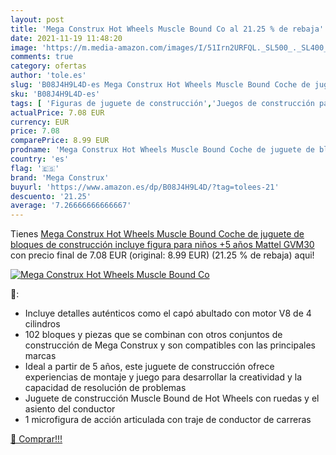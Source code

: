 ```yaml
---
layout: post
title: 'Mega Construx Hot Wheels Muscle Bound Co al 21.25 % de rebaja'
date: 2021-11-19 11:48:20
image: 'https://m.media-amazon.com/images/I/51Irn2URFQL._SL500_._SL400_.jpg'
comments: true
category: ofertas
author: 'tole.es'
slug: 'B08J4H9L4D-es Mega Construx Hot Wheels Muscle Bound Coche de juguete de...'
sku: 'B08J4H9L4D-es'
tags: [ 'Figuras de juguete de construcción','Juegos de construcción para niños','Juguetes','Juguetes y juegos','construx','mattel','mega','mega construx', ]
actualPrice: 7.08 EUR
currency: EUR
price: 7.08
comparePrice: 8.99 EUR
prodname: 'Mega Construx Hot Wheels Muscle Bound Coche de juguete de bloques de construcción  incluye figura  para niños +5 años  Mattel GVM30 '
country: 'es'
flag: '🇪🇸'
brand: 'Mega Construx'
buyurl: 'https://www.amazon.es/dp/B08J4H9L4D/?tag=tolees-21'
descuento: '21.25'
average: '7.26666666666667'
---
```


Tienes [Mega Construx Hot Wheels Muscle Bound Coche de juguete de bloques de construcción  incluye figura  para niños +5 años  Mattel GVM30 ](https://www.amazon.es/dp/B08J4H9L4D/?tag=tolees-21) con precio final de  7.08 EUR (original: 8.99 EUR) (21.25 %  de rebaja) aqui!

[![Mega Construx Hot Wheels Muscle Bound Co](https://m.media-amazon.com/images/I/51Irn2URFQL._SL500_._SL400_.jpg)](https://www.amazon.es/dp/B08J4H9L4D/?tag=tolees-21)

🔎:

- Incluye detalles auténticos como el capó abultado con motor V8 de 4 cilindros
- 102 bloques y piezas que se combinan con otros conjuntos de construcción de Mega Construx y son compatibles con las principales marcas
- Ideal a partir de 5 años, este juguete de construcción ofrece experiencias de montaje y juego para desarrollar la creatividad y la capacidad de resolución de problemas
- Juguete de construcción Muscle Bound de Hot Wheels con ruedas y el asiento del conductor
- 1 microfigura de acción articulada con traje de conductor de carreras

[🛒 Comprar!!!](https://www.amazon.es/dp/B08J4H9L4D/?tag=tolees-21)
